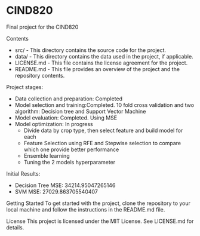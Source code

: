 # CIND820
Final project for the CIND820

Contents
 - src/ - This directory contains the source code for the project.
 - data/ - This directory contains the data used in the project, if applicable.
 - LICENSE.md - This file contains the license agreement for the project.
 - README.md - This file provides an overview of the project and the repository contents.

Project stages:
 - Data collection and preparation: Completed
 - Model selection and training:Completed. 10 fold cross validation and two algorithm: Decision tree and Support Vector Machine
 - Model evaluation: Completed. Using MSE
 - Model optimization: In progress
    + Divide data by crop type, then select feature and build model for each
    + Feature Selection using RFE and Stepwise selection to compare which one provide better performance
    + Ensemble learning
    + Tuning the 2 models hyperparameter

Initial Results:
 - Decision Tree MSE: 34214.95047265146
 - SVM MSE: 27029.863705540407

Getting Started
  To get started with the project, clone the repository to your local machine and follow the instructions in the README.md file.

License
  This project is licensed under the MIT License. See LICENSE.md for details.
